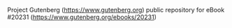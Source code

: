 Project Gutenberg (https://www.gutenberg.org) public repository for eBook #20231 (https://www.gutenberg.org/ebooks/20231)
